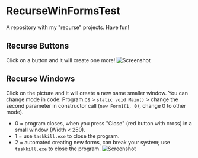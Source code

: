 # RecurseWinFormsTest
A repository with my "recurse" projects. Have fun!
## Recurse Buttons
Click on a button and it will create one more!
![Screenshot](https://i.ibb.co/3B35ZDS/1.png)
## Recurse Windows
Click on the picture and it will create a new same smaller window.
You can change mode in code: Program.cs > `static void Main()` > change the second parameter in constructor call (`new Form1(1, 0)`, change 0 to other mode).
 - 0 = program closes, when you press "Close" (red button with cross) in a small window (Width < 250).
 - 1 = use `taskkill.exe` to close the program.
 - 2 = automated creating new forms, can break your system; use `taskkill.exe` to close the program.
![Screenshot](https://i.ibb.co/F4RcCnT/2.png)
